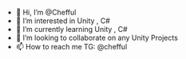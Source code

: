 - 👋 Hi, I’m @Chefful
- 👀 I’m interested in Unity , C#
- 🌱 I’m currently learning Unity , C#
- 💞️ I’m looking to collaborate on any Unity Projects
- 📫 How to reach me TG: @chefful

<!---
Chefful/Chefful is a ✨ special ✨ repository because its `README.md` (this file) appears on your GitHub profile.
You can click the Preview link to take a look at your changes.
--->
